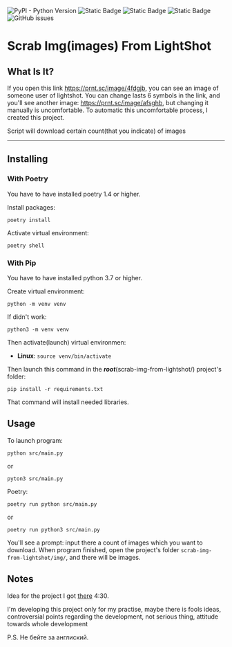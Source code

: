 ![PyPI - Python Version](https://img.shields.io/pypi/pyversions/poetry)
![Static Badge](https://img.shields.io/badge/poetry-1.4%2B-green)
![Static Badge](https://img.shields.io/badge/only_linux_support-green)
![Static Badge](https://img.shields.io/badge/pass_tests-none-red)
![GitHub issues](https://img.shields.io/github/issues-raw/Transparency010101/scrab-img-from-ligthshot)


# Scrab Img(images) From LightShot

## What Is It?
If you open this link https://prnt.sc/image/4fdgjb, you can see an image of someone user of lightshot.
You can change lasts 6 symbols in the link, and you'll see another image: https://prnt.sc/image/afsghb,
but changing it manually is uncomfortable. To automatic this uncomfortable process, I created this project.

Script will download certain count(that you indicate) of images
___

## Installing

### With Poetry
You have to have installed poetry 1.4 or higher.

Install packages:
```
poetry install
```

Activate virtual environment:
```
poetry shell
```

### With Pip
You have to have installed python 3.7 or higher. 

Create virtual environment: 
```
python -m venv venv 
```
If didn't work:
```
python3 -m venv venv 
```

Then activate(launch) virtual environmen: 
- **Linux**: `source venv/bin/activate`

Then launch this command in the ***root***(scrab-img-from-lightshot/) project's folder:
```
pip install -r requirements.txt
```
That command will install needed libraries.


## Usage
To launch program: 
```
python src/main.py
```
or
```
pyton3 src/main.py
```

Poetry:
```
poetry run python src/main.py
```
or
```
poetry run python3 src/main.py
```

You'll see a prompt: input there a count of images which you want to download.
When program finished, open the project's folder `scrab-img-from-lightshot/img/`, and there will be images.

## Notes
Idea for the project I got [there](https://www.youtube.com/watch?v=OUki27mlwOw) 4:30.

I'm developing this project only for my practise, maybe there is fools ideas,
controversial points regarding the development, not serious thing, attitude towards whole development

P.S. Не бейте за англиский.


